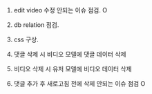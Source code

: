1. edit video 수정 안되는 이슈 점검. O
2. db relation 점검.
3. css 구상.

4. 댓글 삭제 시 비디오 모델에 댓글 데이터 삭제
5. 비디오 삭제 시 유저 모델에 비디오 데이터 삭제
6. 댓글 추가 후 새로고침 전에 삭제 안되는 이슈 점검 O
